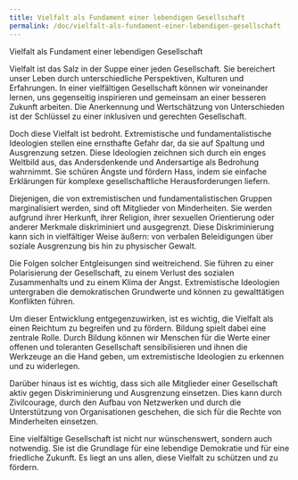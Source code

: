 ```yaml
---
title: Vielfalt als Fundament einer lebendigen Gesellschaft
permalink: /doc/vielfalt-als-fundament-einer-lebendigen-gesellschaft
---
```

Vielfalt als Fundament einer lebendigen Gesellschaft

Vielfalt ist das Salz in der Suppe einer jeden Gesellschaft. Sie bereichert unser Leben durch unterschiedliche Perspektiven, Kulturen und Erfahrungen. In einer vielfältigen Gesellschaft können wir voneinander lernen, uns gegenseitig inspirieren und gemeinsam an einer besseren Zukunft arbeiten. Die Anerkennung und Wertschätzung von Unterschieden ist der Schlüssel zu einer inklusiven und gerechten Gesellschaft.

Doch diese Vielfalt ist bedroht. Extremistische und fundamentalistische Ideologien stellen eine ernsthafte Gefahr dar, da sie auf Spaltung und Ausgrenzung setzen. Diese Ideologien zeichnen sich durch ein enges Weltbild aus, das Andersdenkende und Andersartige als Bedrohung wahrnimmt. Sie schüren Ängste und fördern Hass, indem sie einfache Erklärungen für komplexe gesellschaftliche Herausforderungen liefern.

Diejenigen, die von extremistischen und fundamentalistischen Gruppen marginalisiert werden, sind oft Mitglieder von Minderheiten. Sie werden aufgrund ihrer Herkunft, ihrer Religion, ihrer sexuellen Orientierung oder anderer Merkmale diskriminiert und ausgegrenzt. Diese Diskriminierung kann sich in vielfältiger Weise äußern: von verbalen Beleidigungen über soziale Ausgrenzung bis hin zu physischer Gewalt.

Die Folgen solcher Entgleisungen sind weitreichend. Sie führen zu einer Polarisierung der Gesellschaft, zu einem Verlust des sozialen Zusammenhalts und zu einem Klima der Angst. Extremistische Ideologien untergraben die demokratischen Grundwerte und können zu gewalttätigen Konflikten führen.

Um dieser Entwicklung entgegenzuwirken, ist es wichtig, die Vielfalt als einen Reichtum zu begreifen und zu fördern. Bildung spielt dabei eine zentrale Rolle. Durch Bildung können wir Menschen für die Werte einer offenen und toleranten Gesellschaft sensibilisieren und ihnen die Werkzeuge an die Hand geben, um extremistische Ideologien zu erkennen und zu widerlegen.

Darüber hinaus ist es wichtig, dass sich alle Mitglieder einer Gesellschaft aktiv gegen Diskriminierung und Ausgrenzung einsetzen. Dies kann durch Zivilcourage, durch den Aufbau von Netzwerken und durch die Unterstützung von Organisationen geschehen, die sich für die Rechte von Minderheiten einsetzen.

Eine vielfältige Gesellschaft ist nicht nur wünschenswert, sondern auch notwendig. Sie ist die Grundlage für eine lebendige Demokratie und für eine friedliche Zukunft. Es liegt an uns allen, diese Vielfalt zu schützen und zu fördern.

